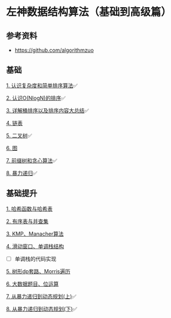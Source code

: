 # 左神数据结构算法（基础到高级篇）

## 参考资料

- https://github.com/algorithmzuo

## 基础
[1. 认识复杂度和简单排序算法](./notes/基础01.md)✅

[2. 认识O(NlogN)的排序](./notes/基础02.md)✅

[3. 详解桶排序以及排序内容大总结](./notes/基础03.md)✅

[4. 链表](./notes/基础04.md)

[5. 二叉树](./notes/基础05.md)✅

[6. 图](./notes/基础06.md)

[7. 前缀树和贪心算法](./notes/基础07.md)✅

[8. 暴力递归](./notes/基础08.md)✅

## 基础提升

[1. 哈希函数与哈希表](./notes/基础提升01.md)

[2. 有序表与并查集](./notes/基础提升02.md)

[3. KMP、Manacher算法](./notes/基础提升03.md)

[4. 滑动窗口、单调栈结构](./notes/基础提升04.md)

- [ ] 单调栈的代码实现

[5. 树形dp套路、Morris遍历](./notes/基础提升05.md)

[6. 大数据题目、位运算](./notes/基础提升06.md)

[7. 从暴力递归到动态规划(上)](./notes/基础提升07.md)✅

[8. 从暴力递归到动态规划(下)](./notes/基础提升08.md)✅